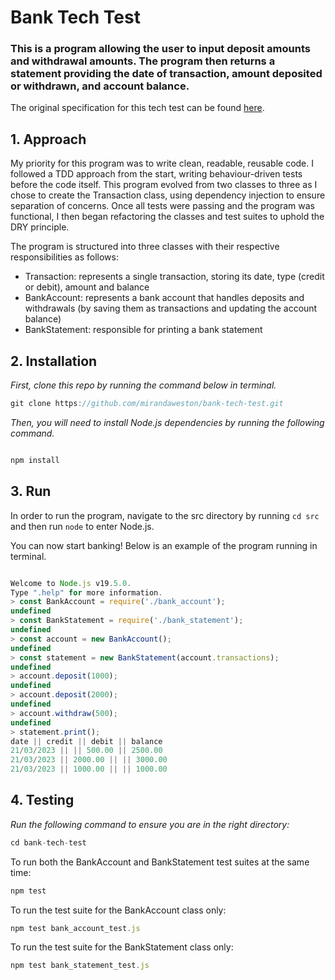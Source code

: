 # Bank Tech Test

### This is a program allowing the user to input deposit amounts and withdrawal amounts. The program then returns a statement providing the date of transaction, amount deposited or withdrawn, and account balance.

The original specification for this tech test can be found [here](https://github.com/makersacademy/course/blob/main/individual_challenges/bank_tech_test.md).


## 1. Approach

My priority for this program was to write clean, readable, reusable code. I followed a TDD approach from the start, writing behaviour-driven tests before the code itself. This program evolved from two classes to three as I chose to create the Transaction class, using dependency injection to ensure separation of concerns. Once all tests were passing and the program was functional, I then began refactoring the classes and test suites to uphold the DRY principle.

The program is structured into three classes with their respective responsibilities as follows:

- Transaction: represents a single transaction, storing its date, type (credit or debit), amount and balance
- BankAccount: represents a bank account that handles deposits and withdrawals (by saving them as transactions and updating the account balance)
- BankStatement: responsible for printing a bank statement

## 2. Installation

_First, clone this repo by running the command below in terminal._

```javascript
git clone https://github.com/mirandaweston/bank-tech-test.git

```
_Then, you will need to install Node.js dependencies by running the following command._

```javascript

npm install

```

## 3. Run

In order to run the program, navigate to the src directory by running `cd src` and then run `node` to enter Node.js.

You can now start banking! Below is an example of the program running in terminal.

```javascript

Welcome to Node.js v19.5.0.
Type ".help" for more information.
> const BankAccount = require('./bank_account');
undefined
> const BankStatement = require('./bank_statement');
undefined
> const account = new BankAccount();
undefined
> const statement = new BankStatement(account.transactions);
undefined
> account.deposit(1000);
undefined
> account.deposit(2000);
undefined
> account.withdraw(500);
undefined
> statement.print();
date || credit || debit || balance
21/03/2023 || || 500.00 || 2500.00
21/03/2023 || 2000.00 || || 3000.00
21/03/2023 || 1000.00 || || 1000.00


```

## 4. Testing

_Run the following command to ensure you are in the right directory:_

```javascript
cd bank-tech-test

```
To run both the BankAccount and BankStatement test suites at the same time:

```javascript
npm test
```

To run the test suite for the BankAccount class only:

```javascript
npm test bank_account_test.js
```
To run the test suite for the BankStatement class only:

```javascript
npm test bank_statement_test.js
```
